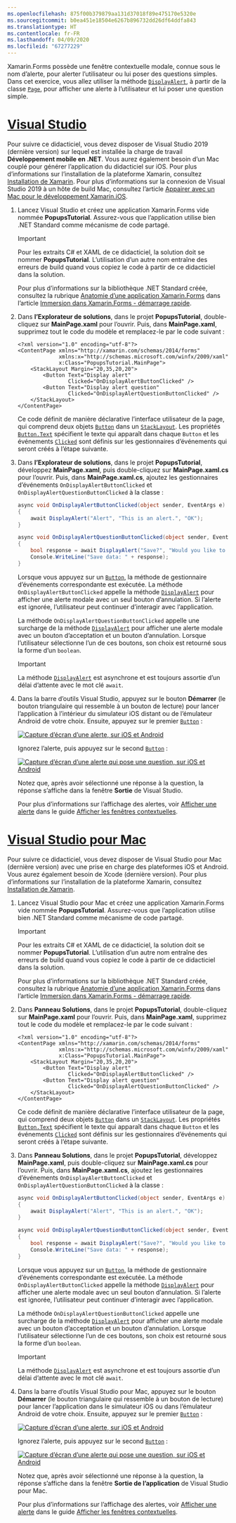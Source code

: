 ```yaml
---
ms.openlocfilehash: 875f00b379879aa131d37018f89e475170e5320e
ms.sourcegitcommit: b0ea451e18504e6267b896732dd26df64ddfa843
ms.translationtype: HT
ms.contentlocale: fr-FR
ms.lasthandoff: 04/09/2020
ms.locfileid: "67277229"
---
```

Xamarin.Forms possède une fenêtre contextuelle modale, connue sous le nom d’alerte, pour alerter l’utilisateur ou lui poser des questions simples. Dans cet exercice, vous allez utiliser la méthode [`DisplayAlert`](xref:Xamarin.Forms.Page.DisplayAlert*), à partir de la classe [`Page`](xref:Xamarin.Forms.Page), pour afficher une alerte à l’utilisateur et lui poser une question simple.

# <a name="visual-studio"></a>[Visual Studio](#tab/vswin)

Pour suivre ce didacticiel, vous devez disposer de Visual Studio 2019 (dernière version) sur lequel est installée la charge de travail **Développement mobile en .NET**. Vous aurez également besoin d’un Mac couplé pour générer l’application du didacticiel sur iOS. Pour plus d’informations sur l’installation de la plateforme Xamarin, consultez [Installation de Xamarin](~/get-started/installation/index.md). Pour plus d’informations sur la connexion de Visual Studio 2019 à un hôte de build Mac, consultez l’article [Appairer avec un Mac pour le développement Xamarin.iOS](~/ios/get-started/installation/windows/connecting-to-mac/index.md).

1. Lancez Visual Studio et créez une application Xamarin.Forms vide nommée **PopupsTutorial**. Assurez-vous que l’application utilise bien .NET Standard comme mécanisme de code partagé.

    > [!IMPORTANT]
    > Pour les extraits C# et XAML de ce didacticiel, la solution doit se nommer **PopupsTutorial**. L’utilisation d’un autre nom entraîne des erreurs de build quand vous copiez le code à partir de ce didacticiel dans la solution.

    Pour plus d’informations sur la bibliothèque .NET Standard créée, consultez la rubrique [Anatomie d’une application Xamarin.Forms](~/get-started/first-app/index.md) dans l’article [Immersion dans Xamarin.Forms - démarrage rapide](~/get-started/first-app/index.md).

1. Dans **l’Explorateur de solutions**, dans le projet **PopupsTutorial**, double-cliquez sur **MainPage.xaml** pour l’ouvrir. Puis, dans **MainPage.xaml**, supprimez tout le code du modèle et remplacez-le par le code suivant :

    ```xaml
    <?xml version="1.0" encoding="utf-8"?>
    <ContentPage xmlns="http://xamarin.com/schemas/2014/forms"
                 xmlns:x="http://schemas.microsoft.com/winfx/2009/xaml"
                 x:Class="PopupsTutorial.MainPage">
        <StackLayout Margin="20,35,20,20">
            <Button Text="Display alert"
                    Clicked="OnDisplayAlertButtonClicked" />
            <Button Text="Display alert question"
                    Clicked="OnDisplayAlertQuestionButtonClicked" />
        </StackLayout>
    </ContentPage>
    ```

    Ce code définit de manière déclarative l’interface utilisateur de la page, qui comprend deux objets [`Button`](xref:Xamarin.Forms.Button) dans un [`StackLayout`](xref:Xamarin.Forms.StackLayout). Les propriétés [`Button.Text`](xref:Xamarin.Forms.Button.Text) spécifient le texte qui apparaît dans chaque `Button` et les événements [`Clicked`](xref:Xamarin.Forms.Button.Clicked) sont définis sur les gestionnaires d’événements qui seront créés à l’étape suivante.

1. Dans **l’Explorateur de solutions**, dans le projet **PopupsTutorial**, développez **MainPage.xaml**, puis double-cliquez sur **MainPage.xaml.cs** pour l’ouvrir. Puis, dans **MainPage.xaml.cs**, ajoutez les gestionnaires d’événements `OnDisplayAlertButtonClicked` et `OnDisplayAlertQuestionButtonClicked` à la classe :

    ```csharp
    async void OnDisplayAlertButtonClicked(object sender, EventArgs e)
    {
        await DisplayAlert("Alert", "This is an alert.", "OK");
    }

    async void OnDisplayAlertQuestionButtonClicked(object sender, EventArgs e)
    {
        bool response = await DisplayAlert("Save?", "Would you like to save your data?", "Yes", "No");
        Console.WriteLine("Save data: " + response);
    }
    ```

    Lorsque vous appuyez sur un [`Button`](xref:Xamarin.Forms.Button), la méthode de gestionnaire d’événements correspondante est exécutée. La méthode `OnDisplayAlertButtonClicked` appelle la méthode [`DisplayAlert`](xref:Xamarin.Forms.Page.DisplayAlert*) pour afficher une alerte modale avec un seul bouton d’annulation. Si l’alerte est ignorée, l’utilisateur peut continuer d’interagir avec l’application.

    La méthode `OnDisplayAlertQuestionButtonClicked` appelle une surcharge de la méthode [`DisplayAlert`](xref:Xamarin.Forms.Page.DisplayAlert*) pour afficher une alerte modale avec un bouton d’acceptation et un bouton d’annulation. Lorsque l’utilisateur sélectionne l’un de ces boutons, son choix est retourné sous la forme d’un `boolean`.

    > [!IMPORTANT]
    > La méthode [`DisplayAlert`](xref:Xamarin.Forms.Page.DisplayAlert*) est asynchrone et est toujours assortie d’un délai d’attente avec le mot clé `await`.

1. Dans la barre d’outils Visual Studio, appuyez sur le bouton **Démarrer** (le bouton triangulaire qui ressemble à un bouton de lecture) pour lancer l’application à l’intérieur du simulateur iOS distant ou de l’émulateur Android de votre choix. Ensuite, appuyez sur le premier [`Button`](xref:Xamarin.Forms.Button) :

    [![Capture d’écran d’une alerte, sur iOS et Android](../images/alert.png "Alerte")](../images/alert-large.png#lightbox "Alerte")

    Ignorez l’alerte, puis appuyez sur le second [`Button`](xref:Xamarin.Forms.Button) :

    [![Capture d’écran d’une alerte qui pose une question, sur iOS et Android](../images/alert-question.png "Alerte posant une question")](../images/alert-question-large.png#lightbox "Alerte posant une question")

    Notez que, après avoir sélectionné une réponse à la question, la réponse s’affiche dans la fenêtre **Sortie** de Visual Studio.

    Pour plus d’informations sur l’affichage des alertes, voir [Afficher une alerte](~/xamarin-forms/user-interface/pop-ups.md#display-an-alert) dans le guide [Afficher les fenêtres contextuelles](~/xamarin-forms/user-interface/pop-ups.md).

# <a name="visual-studio-for-mac"></a>[Visual Studio pour Mac](#tab/vsmac)

Pour suivre ce didacticiel, vous devez disposer de Visual Studio pour Mac (dernière version) avec une prise en charge des plateformes iOS et Android. Vous aurez également besoin de Xcode (dernière version). Pour plus d’informations sur l’installation de la plateforme Xamarin, consultez [Installation de Xamarin](~/get-started/installation/index.md).

1. Lancez Visual Studio pour Mac et créez une application Xamarin.Forms vide nommée **PopupsTutorial**. Assurez-vous que l’application utilise bien .NET Standard comme mécanisme de code partagé.

    > [!IMPORTANT]
    > Pour les extraits C# et XAML de ce didacticiel, la solution doit se nommer **PopupsTutorial**. L’utilisation d’un autre nom entraîne des erreurs de build quand vous copiez le code à partir de ce didacticiel dans la solution.

    Pour plus d’informations sur la bibliothèque .NET Standard créée, consultez la rubrique [Anatomie d’une application Xamarin.Forms](~/get-started/first-app/index.md) dans l’article [Immersion dans Xamarin.Forms - démarrage rapide](~/get-started/first-app/index.md).

1. Dans **Panneau Solutions**, dans le projet **PopupsTutorial**, double-cliquez sur **MainPage.xaml** pour l’ouvrir. Puis, dans **MainPage.xaml**, supprimez tout le code du modèle et remplacez-le par le code suivant :

    ```xaml
    <?xml version="1.0" encoding="utf-8"?>
    <ContentPage xmlns="http://xamarin.com/schemas/2014/forms"
                 xmlns:x="http://schemas.microsoft.com/winfx/2009/xaml"
                 x:Class="PopupsTutorial.MainPage">
        <StackLayout Margin="20,35,20,20">
            <Button Text="Display alert"
                    Clicked="OnDisplayAlertButtonClicked" />
            <Button Text="Display alert question"
                    Clicked="OnDisplayAlertQuestionButtonClicked" />
        </StackLayout>
    </ContentPage>
    ```

    Ce code définit de manière déclarative l’interface utilisateur de la page, qui comprend deux objets [`Button`](xref:Xamarin.Forms.Button) dans un [`StackLayout`](xref:Xamarin.Forms.StackLayout). Les propriétés [`Button.Text`](xref:Xamarin.Forms.Button.Text) spécifient le texte qui apparaît dans chaque `Button` et les événements [`Clicked`](xref:Xamarin.Forms.Button.Clicked) sont définis sur les gestionnaires d’événements qui seront créés à l’étape suivante.

1. Dans **Panneau Solutions**, dans le projet **PopupsTutorial**, développez **MainPage.xaml**, puis double-cliquez sur **MainPage.xaml.cs** pour l’ouvrir. Puis, dans **MainPage.xaml.cs**, ajoutez les gestionnaires d’événements `OnDisplayAlertButtonClicked` et `OnDisplayAlertQuestionButtonClicked` à la classe :

    ```csharp
    async void OnDisplayAlertButtonClicked(object sender, EventArgs e)
    {
        await DisplayAlert("Alert", "This is an alert.", "OK");
    }

    async void OnDisplayAlertQuestionButtonClicked(object sender, EventArgs e)
    {
        bool response = await DisplayAlert("Save?", "Would you like to save your data?", "Yes", "No");
        Console.WriteLine("Save data: " + response);
    }
    ```

    Lorsque vous appuyez sur un [`Button`](xref:Xamarin.Forms.Button), la méthode de gestionnaire d’événements correspondante est exécutée. La méthode `OnDisplayAlertButtonClicked` appelle la méthode [`DisplayAlert`](xref:Xamarin.Forms.Page.DisplayAlert*) pour afficher une alerte modale avec un seul bouton d’annulation. Si l’alerte est ignorée, l’utilisateur peut continuer d’interagir avec l’application.

    La méthode `OnDisplayAlertQuestionButtonClicked` appelle une surcharge de la méthode [`DisplayAlert`](xref:Xamarin.Forms.Page.DisplayAlert*) pour afficher une alerte modale avec un bouton d’acceptation et un bouton d’annulation. Lorsque l’utilisateur sélectionne l’un de ces boutons, son choix est retourné sous la forme d’un `boolean`.

    > [!IMPORTANT]
    > La méthode [`DisplayAlert`](xref:Xamarin.Forms.Page.DisplayAlert*) est asynchrone et est toujours assortie d’un délai d’attente avec le mot clé `await`.

1. Dans la barre d’outils Visual Studio pour Mac, appuyez sur le bouton **Démarrer** (le bouton triangulaire qui ressemble à un bouton de lecture) pour lancer l’application dans le simulateur iOS ou dans l’émulateur Android de votre choix. Ensuite, appuyez sur le premier [`Button`](xref:Xamarin.Forms.Button) :

    [![Capture d’écran d’une alerte, sur iOS et Android](../images/alert.png "Alerte")](../images/alert-large.png#lightbox "Alerte")

    Ignorez l’alerte, puis appuyez sur le second [`Button`](xref:Xamarin.Forms.Button) :

    [![Capture d’écran d’une alerte qui pose une question, sur iOS et Android](../images/alert-question.png "Alerte posant une question")](../images/alert-question-large.png#lightbox "Alerte posant une question")

    Notez que, après avoir sélectionné une réponse à la question, la réponse s’affiche dans la fenêtre **Sortie de l’application** de Visual Studio pour Mac.

    Pour plus d’informations sur l’affichage des alertes, voir [Afficher une alerte](~/xamarin-forms/user-interface/pop-ups.md#display-an-alert) dans le guide [Afficher les fenêtres contextuelles](~/xamarin-forms/user-interface/pop-ups.md).
